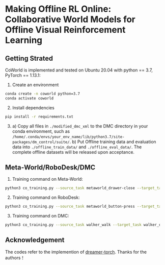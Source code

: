 # Making Offline RL Online: Collaborative World Models for Offline Visual Reinforcement Learning

## Getting Strated
CoWorld is implemented and tested on Ubuntu 20.04 with python == 3.7, PyTorch == 1.13.1:

1) Create an environment
```bash
conda create -n coworld python=3.7
conda activate coworld
```
2) Install dependencies
```bash
pip install -r requirements.txt
```

3) a) Copy all files in `./modified_dmc_xml` to the DMC directory in your conda environment, such as `/home/.conda/envs/your_env_name/lib/python3.7/site-packages/dm_control/suite/`. 
b) Put Offline training data and evaluation data into `./offline_train_data/` and `./offline_eval_data/`. The complete offline datasets will be released upon acceptance.

## Meta-World/RoboDesk/DMC
1. Training command on Meta-World:  
```bash
python3 co_training.py --source_task metaworld_drawer-close --target_task metaworld_door-close --configs defaults metaworld
```
2. Training command on RoboDesk:  
```bash
python3 co_training.py --source_task metaworld_button-press --target_task robodesk_push_green --configs defaults robodesk
```
3. Training command on DMC:  
```bash
python3 co_training.py --source_task walker_walk --target_task walker_downhill --configs defaults dmc
```


## Acknowledgement
The codes refer to the implemention of [dreamer-torch](https://github.com/jsikyoon/dreamer-torch). Thanks for the authors！




